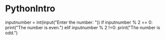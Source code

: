 # PythonIntro
inputnumber = int(input("Enter the number: "))
if inputnumber % 2 == 0:
  print("The number is even.")
elif inputnumber % 2 !=0: 
  print("The number is odd.")
